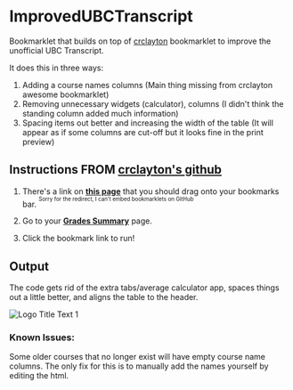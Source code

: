 # ImprovedUBCTranscript
Bookmarklet that builds on top of [crclayton](https://github.com/crclayton) bookmarklet to improve the unofficial UBC Transcript.

It does this in three ways:
1. Adding a course names columns (Main thing missing from crclayton awesome bookmarklet)
2. Removing unnecessary widgets (calculator), columns (I didn't think the standing column added much information)
3. Spacing items out better and increasing the width of the table (It will appear as if some columns are cut-off but it looks fine in the print preview)

## Instructions FROM [crclayton's github](https://github.com/crclayton/ubc-unofficial-transcript-exporter)

1. There's a link on [**this page**]() that you should drag onto your bookmarks bar. <sup><sup>Sorry for the redirect, I can't embed bookmarklets on GitHub</sup></sup>

2. Go to your [**Grades Summary**](https://ssc.adm.ubc.ca/sscportal/servlets/SRVSSCFramework?function=SessGradeRpt) page.

3. Click the bookmark link to run!

## Output

The code gets rid of the extra tabs/average calculator app, spaces things out a little better, and aligns the table to the header. 

![](./Comparison.png "Logo Title Text 1")

### Known Issues:
Some older courses that no longer exist will have empty course name columns. 
The only fix for this is to manually add the names yourself by editing the html.

